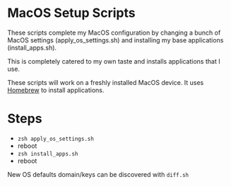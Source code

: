 # MacOS Setup Scripts

These scripts complete my MacOS configuration by changing a bunch of MacOS settings (apply_os_settings.sh) and installing my base applications (install_apps.sh).

This is completely catered to my own taste and installs applications that I use.

These scripts will work on a freshly installed MacOS device. It uses [Homebrew](https://brew.sh) to install applications.

# Steps

- `zsh apply_os_settings.sh`
- reboot
- `zsh install_apps.sh`
- reboot

New OS defaults domain/keys can be discovered with `diff.sh`
